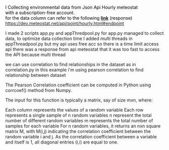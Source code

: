 <p style="text-align: justify;"><span style="color: #000000;">I Collecting environmental data from Json Api Hourly meteostat</span><br /><span style="color: #000000;">with a subscription-free account.</span><br /><span style="color: #000000;">for the data column can refer to the following <a href="https://dev.meteostat.net/api/point/hourly.html#endpoint"><strong>link</strong></a> (response)</span><br /><span style="color: #000000;"><a href="https://dev.meteostat.net/api/point/hourly.html#endpoint">https://dev.meteostat.net/api/point/hourly.html#endpoint</a></span></p>

I made 2 scripts app.py and appThredpool.py for app.py managed to collect data, to optimize data collection time I added multi threads in appThreadpool.py but my api uses free acc so there is a time limit access api there was a response from api meteostat that it was too fast to access the API because multi thread

we can use correlation to find relationships in the dataset as in correlation.py 
in this example i'm using pearson correlation to find relationship between dataset

The Pearson Correlation coefficient can be computed in Python using corrcoef() method from Numpy.

The input for this function is typically a matrix, say of size mxn, where:

Each column represents the values of a random variable
Each row represents a single sample of n random variables
n represent the total number of different random variables
m represents the total number of samples for each variable
For n random variables, it returns an nxn square matrix M, with M(i,j) indicating the correlation coefficient between the random variable i and j. As the correlation coefficient between a variable and itself is 1, all diagonal entries (i,i) are equal to one.